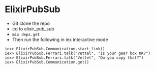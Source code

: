 # ElixirPubSub

- Git clone the repo
- cd to elixir_pub_sub
- `mix deps.get`
- Then run the following in iex interactive mode

```
iex> ElixirPubSub.Communication.start_link()
iex> ElixirPubSub.Ferrari.talk("Vettel", "Is your gear box OK?")
iex> ElixirPubSub.Ferrari.talk("Vettel", "Do you copy that?")
iex> ElixirPubSub.Communication.get()
```


